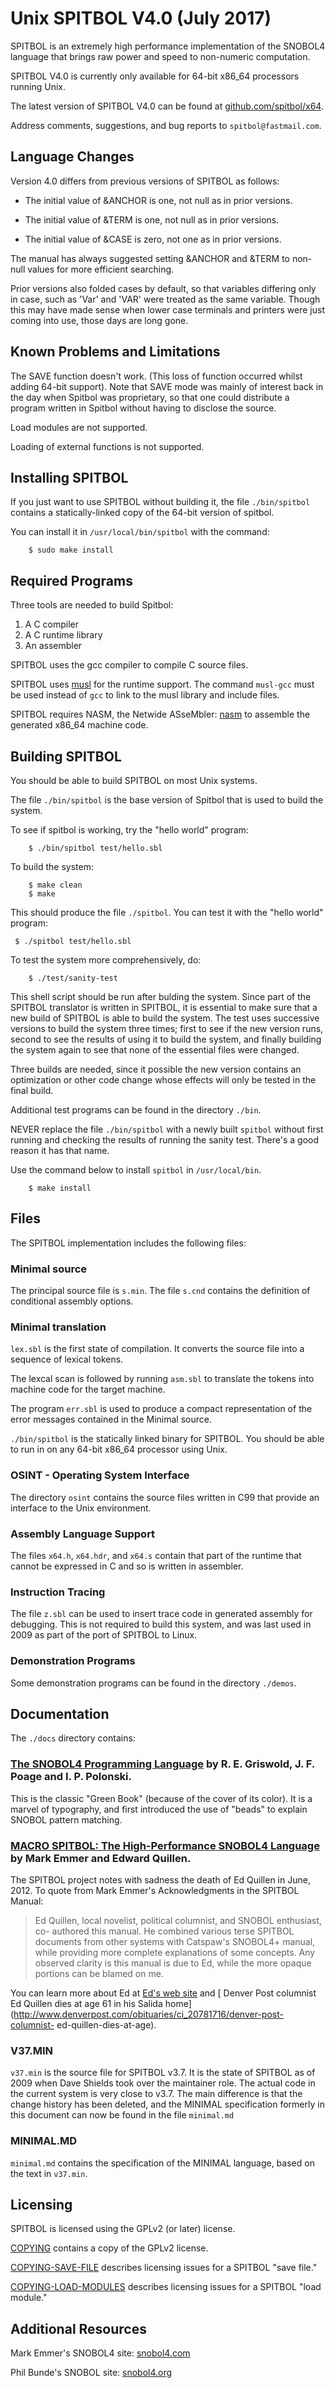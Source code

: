 # Unix SPITBOL V4.0 (July 2017)

SPITBOL is an extremely high performance implementation of the SNOBOL4 language that brings raw power and speed
to non-numeric computation.

SPITBOL V4.0 is currently only available for 64-bit x86_64 processors running Unix.  

The latest version of SPITBOL V4.0 can be found at [github.com/spitbol/x64](http://github.com/spitbol/x64).

Address comments, suggestions, and bug reports to `spitbol@fastmail.com`.

## Language Changes

Version 4.0 differs from previous versions of SPITBOL as follows:

*   The initial value of &ANCHOR is one, not null as in prior versions.

*   The initial value of &TERM is one, not null as in prior versions.

*   The initial value of &CASE is zero, not one as in prior versions.

The manual has always suggested setting &ANCHOR and &TERM to non-null values for more efficient searching.

Prior versions also folded cases by default, so that variables differing only in case, such as
'Var' and 'VAR' were treated as the same variable. Though this may have made sense when
lower case terminals and printers were just coming into use, those days are long gone.


## Known Problems and Limitations

The SAVE function doesn't work. (This loss of function occurred whilst adding 64-bit support).
Note that SAVE mode was mainly of interest back in the day when Spitbol was proprietary,
so that one could distribute a program written in Spitbol without having to disclose the source.

Load modules are not supported.

Loading of external functions is not supported.

## Installing SPITBOL

If you just want to use SPITBOL without building it, the file `./bin/spitbol`
contains a statically-linked copy of the 64-bit version of spitbol.

You can install it in `/usr/local/bin/spitbol` with the command:

```
    $ sudo make install
```
## Required Programs
    
Three tools are needed to build Spitbol:

  1. A C compiler
  2. A C runtime library
  3. An assembler

SPITBOL uses the gcc compiler to compile C source files.

SPITBOL uses [musl](http://musl-libc.org) for the runtime support.
The command `musl-gcc` must be used instead of `gcc` to link to the musl library and include files.

SPITBOL requires NASM, the Netwide ASseMbler: [nasm](http://www.nasm.us) to assemble the generated
x86_64 machine code.


## Building SPITBOL

You should be able to build SPITBOL on most Unix systems.

The file `./bin/spitbol` is the base version of Spitbol that is used to build the system.  

To see if spitbol is working, try the "hello world" program:

```    
    $ ./bin/spitbol test/hello.sbl
```
    
To build the system:

    
```    
    $ make clean
    $ make
```

This should produce the file `./spitbol`. You can test it with the "hello world"
program:

    
   ``` 
    $ ./spitbol test/hello.sbl
   ``` 

To test the system more comprehensively, do:
    
```    
    $ ./test/sanity-test
```    
    
This shell script should be run after bulding the system. Since part of the SPITBOL translator is written
in SPITBOL, it is essential to make sure that a new build of SPITBOL is able to build the system. The test
uses successive versions to build the system three times; first to see if the new version runs, second to see the
results of using it to build the system, and finally building the system again to see that none of the essential files were changed.

Three builds are needed, since it possible the new version contains an optimization or other code change whose effects will only
be tested in the final build.

Additional test programs can be found in the directory `./bin`.

NEVER replace the file `./bin/spitbol` with a newly built `spitbol` without first running and checking the results of
running the sanity test.  There's a good reason it has that name.  

Use the command below to install `spitbol` in `/usr/local/bin`.
    
```    
    $ make install
```    


## Files

The SPITBOL implementation includes the following files:

### Minimal source

The principal source file is `s.min`. The file `s.cnd` contains the definition of conditional assembly options.

### Minimal translation

`lex.sbl` is the first state of compilation. It converts the source file into a sequence of lexical tokens. 

The lexcal scan is followed by running `asm.sbl` to translate the tokens into machine code for the target machine.

The program `err.sbl` is used to produce a compact representation of the error messages contained in the Minimal source.

`./bin/spitbol` is the statically linked binary for SPITBOL. You should be able to run in on any 64-bit x86_64 processor
using Unix.


### OSINT - Operating System Interface

The directory `osint` contains the source files written in C99 that provide an interface to the Unix
environment.

### Assembly Language Support

The files  `x64.h`,  `x64.hdr`, and `x64.s` contain that part of the runtime that cannot be expressed in C and
so is written in assembler.

### Instruction Tracing

The file `z.sbl` can be used to insert trace code in generated assembly for debugging. This is not required to
build this system, and was last used in 2009 as part of the port of SPITBOL to Linux.

### Demonstration Programs

Some demonstration programs can be found in the directory `./demos`.

## Documentation

The `./docs` directory contains:

### [The SNOBOL4 Programming Language](docs/green-book.pdf) by R. E. Griswold, J. F. Poage and I. P. Polonski.

This is the classic "Green Book" (because of the cover of its color). It is a marvel of typography, and first
introduced the use of "beads" to explain SNOBOL pattern matching.



### [MACRO SPITBOL: The High-Performance SNOBOL4 Language](docs/spitbol-manual-v3.7.pdf) by Mark Emmer and Edward Quillen.

The SPITBOL project notes with sadness the death of Ed Quillen in June, 2012.
To quote from Mark Emmer's Acknowledgments in the SPITBOL Manual:

> Ed Quillen, local novelist, political columnist, and SNOBOL enthusiast, co-
authored this manual. He combined various terse SPITBOL documents from other
systems with Catspaw's SNOBOL4+ manual, while providing more complete
explanations of some concepts. Any observed clarity is this manual is due to
Ed, while the more opaque portions can be blamed on me.

You can learn more about Ed at [Ed's web site](http://www.edquillen.com/) and
[ Denver Post columnist Ed Quillen dies at age 61 in his Salida
home](http://www.denverpost.com/obituaries/ci_20781716/denver-post-columnist-
ed-quillen-dies-at-age).

### V37.MIN

`v37.min` is the source file for SPITBOL v3.7. It is the state of SPITBOL as of 2009 when
Dave Shields took over the maintainer role. The actual code in the current system is
very close to v3.7. The main difference is that the change history has been deleted, and
the MINIMAL specification formerly in this document can now be found in the file `minimal.md`

### MINIMAL.MD

`minimal.md` contains the specification of the MINIMAL language, based on the text in `v37.min`.

## Licensing

SPITBOL is licensed using the GPLv2 (or later) license.

[COPYING](COPYING) contains a copy of the GPLv2 license.

[COPYING-SAVE-FILE](COPYING-SAVE-FILES) describes licensing issues for a
SPITBOL "save file."

[COPYING-LOAD-MODULES](COPYING-LOAD-MODULES) describes licensing issues for a
SPITBOL "load module."

## Additional Resources

Mark Emmer's SNOBOL4 site: [snobol4.com](http://snobol4.com)

Phil Bunde's SNOBOL site: [snobol4.org](http://www.snobol4.org)

